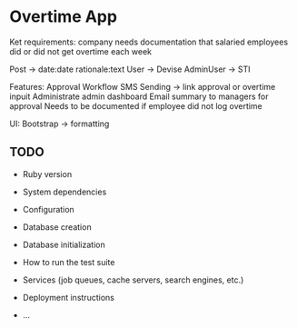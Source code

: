 # Overtime App

Ket requirements: company needs documentation that salaried employees did or did not get overtime each week

Post -> date:date rationale:text
User -> Devise
AdminUser -> STI

Features:
Approval Workflow
SMS Sending -> link approval or overtime inpuit
Administrate admin dashboard
Email summary to managers for approval
Needs to be documented if employee did not log overtime

UI:
Bootstrap -> formatting


## TODO

* Ruby version

* System dependencies

* Configuration

* Database creation

* Database initialization

* How to run the test suite

* Services (job queues, cache servers, search engines, etc.)

* Deployment instructions

* ...
